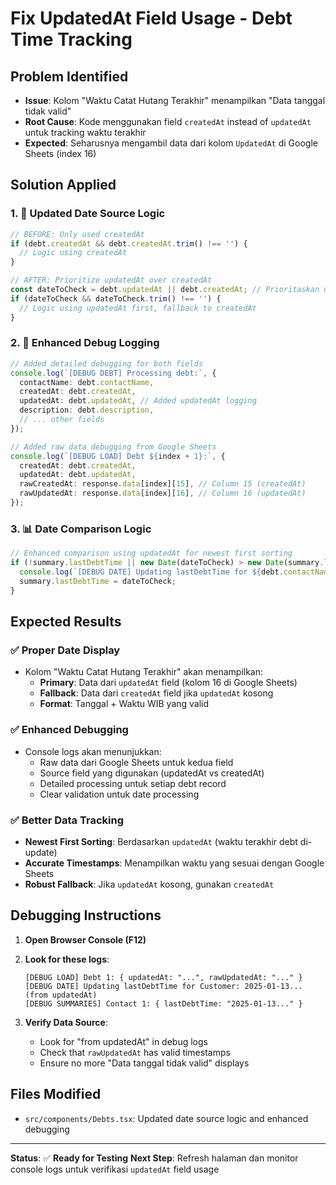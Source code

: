 # Fix UpdatedAt Field Usage - Debt Time Tracking

## Problem Identified
- **Issue**: Kolom "Waktu Catat Hutang Terakhir" menampilkan "Data tanggal tidak valid"
- **Root Cause**: Kode menggunakan field `createdAt` instead of `updatedAt` untuk tracking waktu terakhir
- **Expected**: Seharusnya mengambil data dari kolom `UpdatedAt` di Google Sheets (index 16)

## Solution Applied

### 1. 🔧 **Updated Date Source Logic**
```typescript
// BEFORE: Only used createdAt
if (debt.createdAt && debt.createdAt.trim() !== '') {
  // Logic using createdAt
}

// AFTER: Prioritize updatedAt over createdAt
const dateToCheck = debt.updatedAt || debt.createdAt; // Prioritaskan updatedAt
if (dateToCheck && dateToCheck.trim() !== '') {
  // Logic using updatedAt first, fallback to createdAt
}
```

### 2. 🐛 **Enhanced Debug Logging**
```typescript
// Added detailed debugging for both fields
console.log(`[DEBUG DEBT] Processing debt:`, {
  contactName: debt.contactName,
  createdAt: debt.createdAt,
  updatedAt: debt.updatedAt, // Added updatedAt logging
  description: debt.description,
  // ... other fields
});

// Added raw data debugging from Google Sheets
console.log(`[DEBUG LOAD] Debt ${index + 1}:`, {
  createdAt: debt.createdAt,
  updatedAt: debt.updatedAt,
  rawCreatedAt: response.data[index][15], // Column 15 (createdAt)
  rawUpdatedAt: response.data[index][16], // Column 16 (updatedAt)
});
```

### 3. 📊 **Date Comparison Logic**
```typescript
// Enhanced comparison using updatedAt for newest first sorting
if (!summary.lastDebtTime || new Date(dateToCheck) > new Date(summary.lastDebtTime)) {
  console.log(`[DEBUG DATE] Updating lastDebtTime for ${debt.contactName}: ${dateToCheck} (from ${debt.updatedAt ? 'updatedAt' : 'createdAt'})`);
  summary.lastDebtTime = dateToCheck;
}
```

## Expected Results

### ✅ **Proper Date Display**
- Kolom "Waktu Catat Hutang Terakhir" akan menampilkan:
  - **Primary**: Data dari `updatedAt` field (kolom 16 di Google Sheets)
  - **Fallback**: Data dari `createdAt` field jika `updatedAt` kosong
  - **Format**: Tanggal + Waktu WIB yang valid

### ✅ **Enhanced Debugging**
- Console logs akan menunjukkan:
  - Raw data dari Google Sheets untuk kedua field
  - Source field yang digunakan (updatedAt vs createdAt)
  - Detailed processing untuk setiap debt record
  - Clear validation untuk date processing

### ✅ **Better Data Tracking**
- **Newest First Sorting**: Berdasarkan `updatedAt` (waktu terakhir debt di-update)
- **Accurate Timestamps**: Menampilkan waktu yang sesuai dengan Google Sheets
- **Robust Fallback**: Jika `updatedAt` kosong, gunakan `createdAt`

## Debugging Instructions

1. **Open Browser Console (F12)**
2. **Look for these logs**:
   ```
   [DEBUG LOAD] Debt 1: { updatedAt: "...", rawUpdatedAt: "..." }
   [DEBUG DATE] Updating lastDebtTime for Customer: 2025-01-13... (from updatedAt)
   [DEBUG SUMMARIES] Contact 1: { lastDebtTime: "2025-01-13..." }
   ```

3. **Verify Data Source**:
   - Look for "from updatedAt" in debug logs
   - Check that `rawUpdatedAt` has valid timestamps
   - Ensure no more "Data tanggal tidak valid" displays

## Files Modified
- `src/components/Debts.tsx`: Updated date source logic and enhanced debugging

---
**Status**: ✅ **Ready for Testing**
**Next Step**: Refresh halaman dan monitor console logs untuk verifikasi `updatedAt` field usage
